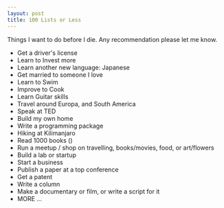 ```yaml
---
layout: post
title: 100 Lists or Less  
---
```

Things I want to do before I die. Any recommendation please let me know.  

* Get a driver's license   
* Learn to Invest more 
* Learn another new language: Japanese     
* Get married to someone I love    
* Learn to Swim  
* Improve to Cook  
* Learn Guitar skills    
* Travel around Europa, and South America  
* Speak at TED  
* Build my own home 
* Write a programming package   
* Hiking at Kilimanjaro  
* Read 1000 books ()  
* Run a meetup / shop on travelling, books/movies, food, or art/flowers 
* Build a lab or startup  
* Start a business  
* Publish a paper at a top conference     
* Get a patent  
* Write a column  
* Make a documentary or film, or write a script for it  
* MORE ...  
